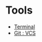 # Tools

- [Terminal](./mds/cli/README.md)
- [Git : VCS](./mds/git/README.md)

<!--

## GitHub

- [GitHub Exercises](./mds/gh-exercise.md)
- [Repo Essentials](./mds/gh-repo-todos.md)

- [GitHub Intro](./mds/github-intro.md)
- [GitHub Pages](./mds/github-pages.md)

- [Pull Requests](./mds/pull-requests.md)
- [GitHub Issues](./mds/gh-issues.md)

- [GitHub Projects](./mds/gh-projects.md)
- [Set up Projects](./mds/gh-projects-workflow.md)

- [Forking a Repo](./mds/forking.md)
- [GitHub CLI](./mds/github-cli.md)
- [GitHug Actions](./mds/github-actions.md)

## Essentials

- [Markdown](./mds/markdown.md)
- [README Files](./mds/readme-files.md)

<div></div>

- [Open Source](./mds/open-source.md)
- [Code Reviews](https://google.github.io/eng-practices/)

-->
